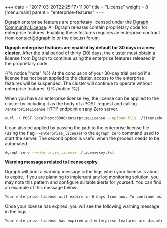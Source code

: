 +++
date = "2017-03-20T22:25:17+11:00"
title = "License"
weight = 8
[menu.main]
    parent = "enterprise-features"
+++

Dgraph enterprise features are proprietary licensed under the [Dgraph Community
License][dcl]. All Dgraph releases contain proprietary code for enterprise features.
Enabling these features requires an enterprise contract from
[contact@dgraph.io](mailto:contact@dgraph.io) or the [discuss
forum](https://discuss.dgraph.io).

**Dgraph enterprise features are enabled by default for 30 days in a new cluster**.
After the trial period of thirty (30) days, the cluster must obtain a license from Dgraph to
continue using the enterprise features released in the proprietary code.

{{% notice "note" %}}
At the conclusion of your 30-day trial period if a license has not been applied to the cluster,
access to the enterprise features will be suspended. The cluster will continue to operate without
enterprise features.
{{% /notice %}}

When you have an enterprise license key, the license can be applied to the cluster by including it
as the body of a POST request and calling `/enterpriseLicense` HTTP endpoint on any Zero server.

```sh
curl -X POST localhost:6080/enterpriseLicense --upload-file ./licensekey.txt
```

It can also be applied by passing the path to the enterprise license file (using the flag
`--enterprise_license`) to the `dgraph zero` command used to start the server. The second option is
useful when the process needs to be automated.

```sh
dgraph zero --enterprise_license ./licensekey.txt
```

**Warning messages related to license expiry**

Dgraph will print a warning message in the logs when your license is about to expire. If you are planning to implement any log monitoring solution, you may note this pattern and configure suitable alerts for yourself. You can find an example of this message below:

```sh
Your enterprise license will expire in 6 days from now. To continue using enterprise features after 6 days from now, apply a valid license. To get a new license, contact us at https://dgraph.io/contact.
```

Once your license has expired, you will see the following warning message in the logs.

```sh
Your enterprise license has expired and enterprise features are disabled. To continue using enterprise features, apply a valid license. To receive a new license, contact us at https://dgraph.io/contact.
```

[dcl]: https://github.com/dgraph-io/dgraph/blob/main/licenses/DCL.txt
